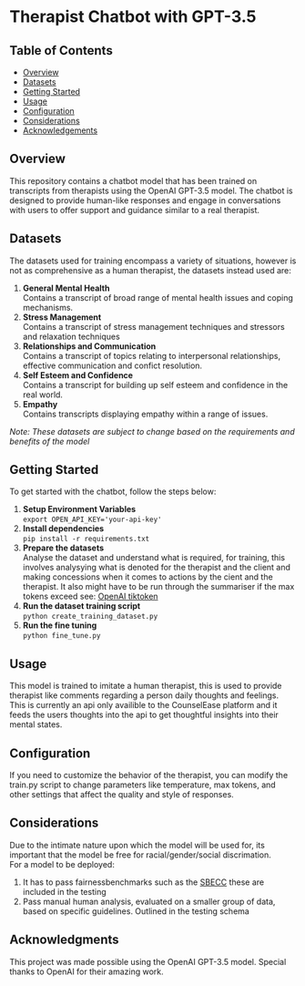 # Therapist Chatbot with GPT-3.5

## Table of Contents

- [Overview](##overview)
- [Datasets](##overview)
- [Getting Started](#getting-started)
- [Usage](#usage)
- [Configuration](#configuration)
- [Considerations](#considerations)
- [Acknowledgements](#acknowledgments)

## Overview

This repository contains a chatbot model that has been trained on transcripts from therapists using the OpenAI GPT-3.5 model. The chatbot is designed to provide human-like responses and engage in conversations with users to offer support and guidance similar to a real therapist.

## Datasets

The datasets used for training encompass a variety of situations, however is not as comprehensive as a human therapist, the datasets instead used are:
1. **General Mental Health**\
Contains a transcript of broad range of mental health issues and coping mechanisms.
2. **Stress Management**\
Contains a transcript of stress management techniques and stressors and relaxation techniques
3. **Relationships and Communication**\
Contains a transcript of topics relating to interpersonal relationships, effective communication and confict resolution.
4. **Self Esteem and Confidence**\
Contains a transcript for building up self esteem and confidence in the real world.
5. **Empathy**\
Contains transcripts displaying empathy within a range of issues.

*Note: These datasets are subject to change based on the requirements and benefits of the model*

## Getting Started

To get started with the chatbot, follow the steps below:

1. **Setup Environment Variables**\
`export OPEN_API_KEY='your-api-key'`
2. **Install dependencies**\
`pip install -r requirements.txt`
3. **Prepare the datasets**\
Analyse the dataset and understand what is required, for training, this involves analysying what is denoted for the therapist and the client and making concessions when it comes to actions by the cient and the therapist. It also might have to be run through the summariser if the max tokens exceed see: [OpenAI tiktoken](https://cookbook.openai.com/examples/how_to_count_tokens_with_tiktoken)
4. **Run the dataset training script**\
`python create_training_dataset.py`
5. **Run the fine tuning**\
`python fine_tune.py`

## Usage

This model is trained to imitate a human therapist, this is used to provide therapist like comments regarding a person daily thoughts and feelings. This is currently an api only availible to the CounselEase platform and it feeds the users thoughts into the api to get thoughtful insights into their mental states.

## Configuration

If you need to customize the behavior of the therapist, you can modify the train.py script to change parameters like temperature, max tokens, and other settings that affect the quality and style of responses.

## Considerations

Due to the intimate nature upon which the model will be used for, its important that the model be free for racial/gender/social discrimation.\
For a model to be deployed:
1. It has to pass fairnessbenchmarks such as the [SBECC](https://arxiv.org/pdf/2112.14168.pdf) these are included in the testing
2. Pass manual human analysis, evaluated on a smaller group of data, based on specific guidelines. Outlined in the testing schema


## Acknowledgments

This project was made possible using the OpenAI GPT-3.5 model. Special thanks to OpenAI for their amazing work.

